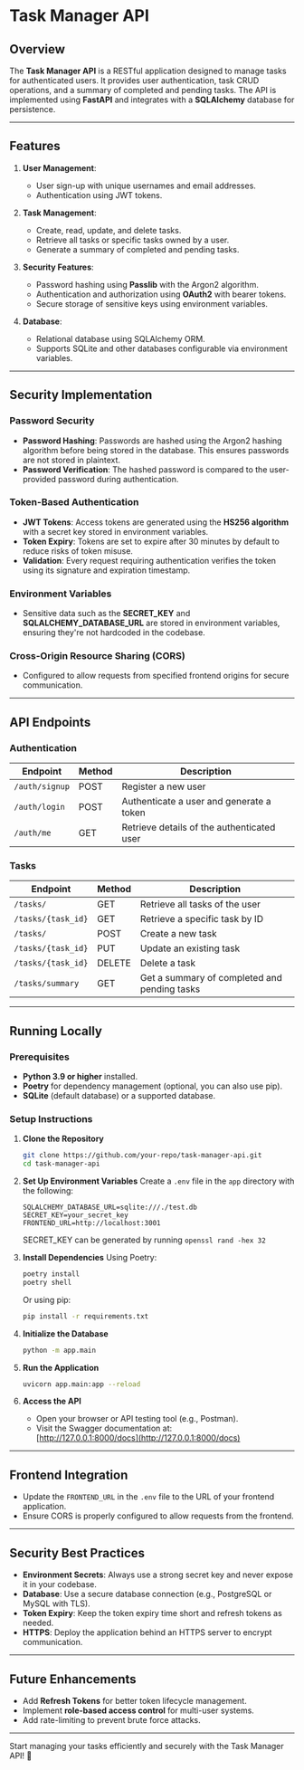 # Task Manager API

## Overview
The **Task Manager API** is a RESTful application designed to manage tasks for authenticated users. It provides user authentication, task CRUD operations, and a summary of completed and pending tasks. The API is implemented using **FastAPI** and integrates with a **SQLAlchemy** database for persistence.

---

## Features
1. **User Management**:  
   - User sign-up with unique usernames and email addresses.
   - Authentication using JWT tokens.

2. **Task Management**:
   - Create, read, update, and delete tasks.
   - Retrieve all tasks or specific tasks owned by a user.
   - Generate a summary of completed and pending tasks.

3. **Security Features**:
   - Password hashing using **Passlib** with the Argon2 algorithm.
   - Authentication and authorization using **OAuth2** with bearer tokens.
   - Secure storage of sensitive keys using environment variables.

4. **Database**:
   - Relational database using SQLAlchemy ORM.
   - Supports SQLite and other databases configurable via environment variables.

---

## Security Implementation

### Password Security
- **Password Hashing**: Passwords are hashed using the Argon2 hashing algorithm before being stored in the database. This ensures passwords are not stored in plaintext.
- **Password Verification**: The hashed password is compared to the user-provided password during authentication.

### Token-Based Authentication
- **JWT Tokens**: Access tokens are generated using the **HS256 algorithm** with a secret key stored in environment variables.
- **Token Expiry**: Tokens are set to expire after 30 minutes by default to reduce risks of token misuse.
- **Validation**: Every request requiring authentication verifies the token using its signature and expiration timestamp.

### Environment Variables
- Sensitive data such as the **SECRET_KEY** and **SQLALCHEMY_DATABASE_URL** are stored in environment variables, ensuring they're not hardcoded in the codebase.

### Cross-Origin Resource Sharing (CORS)
- Configured to allow requests from specified frontend origins for secure communication.

---

## API Endpoints

### Authentication
| Endpoint         | Method | Description                             |
|------------------|--------|-----------------------------------------|
| `/auth/signup`   | POST   | Register a new user                    |
| `/auth/login`    | POST   | Authenticate a user and generate a token |
| `/auth/me`       | GET    | Retrieve details of the authenticated user |

### Tasks
| Endpoint           | Method   | Description                        |
|--------------------|----------|------------------------------------|
| `/tasks/`          | GET      | Retrieve all tasks of the user    |
| `/tasks/{task_id}` | GET      | Retrieve a specific task by ID    |
| `/tasks/`          | POST     | Create a new task                 |
| `/tasks/{task_id}` | PUT      | Update an existing task           |
| `/tasks/{task_id}` | DELETE   | Delete a task                     |
| `/tasks/summary`   | GET      | Get a summary of completed and pending tasks |

---

## Running Locally

### Prerequisites
- **Python 3.9 or higher** installed.
- **Poetry** for dependency management (optional, you can also use pip).
- **SQLite** (default database) or a supported database.

### Setup Instructions

1. **Clone the Repository**
   ```bash
   git clone https://github.com/your-repo/task-manager-api.git
   cd task-manager-api
   ```

2. **Set Up Environment Variables**
   Create a `.env` file in the `app` directory with the following:
   ```
   SQLALCHEMY_DATABASE_URL=sqlite:///./test.db
   SECRET_KEY=your_secret_key
   FRONTEND_URL=http://localhost:3001
   ```
   SECRET_KEY can be generated by running `openssl rand -hex 32`

3. **Install Dependencies**
   Using Poetry:
   ```bash
   poetry install
   poetry shell
   ```
   Or using pip:
   ```bash
   pip install -r requirements.txt
   ```

4. **Initialize the Database**
   ```bash
   python -m app.main
   ```

5. **Run the Application**
   ```bash
   uvicorn app.main:app --reload
   ```

6. **Access the API**
   - Open your browser or API testing tool (e.g., Postman).
   - Visit the Swagger documentation at:  
     [http://127.0.0.1:8000/docs](http://127.0.0.1:8000/docs)

---

## Frontend Integration
- Update the `FRONTEND_URL` in the `.env` file to the URL of your frontend application.
- Ensure CORS is properly configured to allow requests from the frontend.

---

## Security Best Practices
- **Environment Secrets**: Always use a strong secret key and never expose it in your codebase.
- **Database**: Use a secure database connection (e.g., PostgreSQL or MySQL with TLS).
- **Token Expiry**: Keep the token expiry time short and refresh tokens as needed.
- **HTTPS**: Deploy the application behind an HTTPS server to encrypt communication.

---

## Future Enhancements
- Add **Refresh Tokens** for better token lifecycle management.
- Implement **role-based access control** for multi-user systems.
- Add rate-limiting to prevent brute force attacks.

---

Start managing your tasks efficiently and securely with the Task Manager API! 🚀
